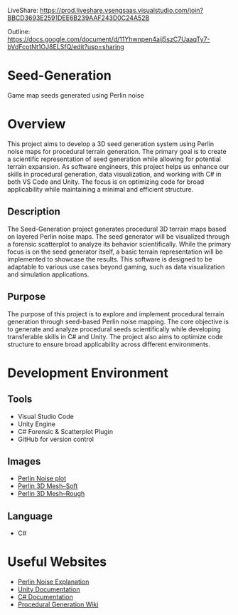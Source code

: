 LiveShare: https://prod.liveshare.vsengsaas.visualstudio.com/join?BBCD3693E2591DEE6B239AAF243D0C24A52B

Outline: https://docs.google.com/document/d/11Yhwnpen4aij5szC7UaaqTy7-bVdFcotNt1OJ8ELSfQ/edit?usp=sharing

# Seed-Generation
Game map seeds generated using Perlin noise

# Overview
This project aims to develop a 3D seed generation system using Perlin noise maps for procedural terrain generation. The primary goal is to create a scientific representation of seed generation while allowing for potential terrain expansion. As software engineers, this project helps us enhance our skills in procedural generation, data visualization, and working with C# in both VS Code and Unity. The focus is on optimizing code for broad applicability while maintaining a minimal and efficient structure.

## Description
The Seed-Generation project generates procedural 3D terrain maps based on layered Perlin noise maps. The seed generator will be visualized through a forensic scatterplot to analyze its behavior scientifically. While the primary focus is on the seed generator itself, a basic terrain representation will be implemented to showcase the results. This software is designed to be adaptable to various use cases beyond gaming, such as data visualization and simulation applications.

## Purpose
The purpose of this project is to explore and implement procedural terrain generation through seed-based Perlin noise mapping. The core objective is to generate and analyze procedural seeds scientifically while developing transferable skills in C# and Unity. The project also aims to optimize code structure to ensure broad applicability across different environments.

# Development Environment

## Tools
- Visual Studio Code
- Unity Engine
- C# Forensic & Scatterplot Plugin
- GitHub for version control

## Images 
* [Perlin Noise plot](https://github.com/Ambrosius1963/Seed-Generation/blob/main/Perlin-Noise-Material-Distribution-with-different-Noise-Scale-from-2D-to-3D.png)
* [Perlin 3D Mesh–Soft](https://github.com/Ambrosius1963/Seed-Generation/blob/main/perlin-noise-terrain-mesh1.png)
* [Perlin 3D Mesh–Rough](https://github.com/Ambrosius1963/Seed-Generation/blob/main/perlin-noise-terrain-mesh2.png)

## Language
- C#

# Useful Websites
* [Perlin Noise Explanation](https://thebookofshaders.com/13/)
* [Unity Documentation](https://docs.unity3d.com/Manual/index.html)
* [C# Documentation](https://learn.microsoft.com/en-us/dotnet/csharp/)
* [Procedural Generation Wiki](https://pcg.fandom.com/wiki/Procedural_Content_Generation_Wiki)

